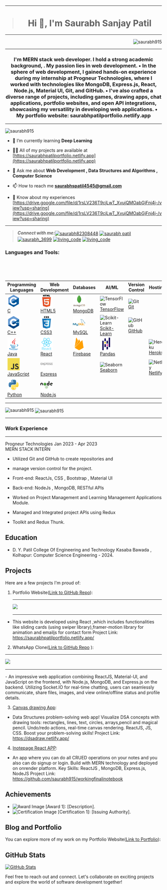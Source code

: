 <hr/>

> <h1 align="center">Hi 👋, I'm Saurabh Sanjay Patil</h1>

<hr/>
<p align="right"> <img src="https://github.com/saurabh915/saurabh915/assets/73584405/9f69bf0b-8c9d-4b30-8288-7c66bc0377fd" alt="saurabh915" /> </p>
<hr/>
<h3 align="center">I'm MERN stack web developer. I hold a strong academic background, . My passion lies in web development. • In the sphere of web development, I gained hands-on experience during my internship at Progneur Technologies, where I worked with technologies like MongoDB, Express.js, React, Node.js, Material UI, Git, and GitHub. • I've also crafted a diverse range of projects, including games, drawing apps, chat applications, portfolio websites, and open API integrations, showcasing my versatility in developing web applications. • My portfolio website: saurabhpatilportfolio.netlify.app</h3>
<hr/>
<p align="left"> <img src="https://komarev.com/ghpvc/?username=saurabh915&label=Profile%20views&color=0e75b6&style=flat" alt="saurabh915" /> </p>

- 🌱 I’m currently learning **Deep Learning**

- 👨‍💻 All of my projects are available at [https://saurabhpatilportfolio.netlify.app](https://saurabhpatilportfolio.netlify.app)

- 💬 Ask me about **Web Development , Data Structures and Algorithms , Computer Science**

- 📫 How to reach me **saurabhspatil4545@gmail.com**

- 📄 Know about my experiences [https://drive.google.com/file/d/1rsLV236T9cjLwT_XvujQMOabGjFnj4j-/view?usp=sharing](https://drive.google.com/file/d/1rsLV236T9cjLwT_XvujQMOabGjFnj4j-/view?usp=sharing)
<hr/>

>   ***Connect with me:***<a href="https://twitter.com/saurabh82308448" target="blank"><img align="center" src="https://raw.githubusercontent.com/rahuldkjain/github-profile-readme-generator/master/src/images/icons/Social/twitter.svg" alt="saurabh82308448" height="30" width="40" /></a>
<a href="https://linkedin.com/in/saurabh patil" target="blank"><img align="center" src="https://raw.githubusercontent.com/rahuldkjain/github-profile-readme-generator/master/src/images/icons/Social/linked-in-alt.svg" alt="saurabh patil" height="30" width="40" /></a>
<a href="https://www.codechef.com/users/saurabh_3699" target="blank"><img align="center" src="https://cdn.jsdelivr.net/npm/simple-icons@3.1.0/icons/codechef.svg" alt="saurabh_3699" height="30" width="40" /></a>
<a href="https://www.leetcode.com/living_code" target="blank"><img align="center" src="https://raw.githubusercontent.com/rahuldkjain/github-profile-readme-generator/master/src/images/icons/Social/leet-code.svg" alt="living_code" height="30" width="40" /></a>
<a href="https://auth.geeksforgeeks.org/user/living_code" target="blank"><img align="center" src="https://raw.githubusercontent.com/rahuldkjain/github-profile-readme-generator/master/src/images/icons/Social/geeks-for-geeks.svg" alt="living_code" height="30" width="40" /></a>


<h3 align="left">Languages and Tools:</h3>
<br/>
<br/>
<br/>

| Programming Languages | Web Development | Databases | AI/ML | Version Control | Hosting |
|------------------------|-----------------|-----------|-------|-----------------|---------|
| <img src="https://raw.githubusercontent.com/devicons/devicon/master/icons/c/c-original.svg" alt="C" width="40" height="40"/> <br/> [C](https://www.cprogramming.com/) | <img src="https://raw.githubusercontent.com/devicons/devicon/master/icons/html5/html5-original-wordmark.svg" alt="HTML5" width="40" height="40"/> <br/> [HTML5](https://www.w3.org/html/) | <img src="https://raw.githubusercontent.com/devicons/devicon/master/icons/mongodb/mongodb-original-wordmark.svg" alt="MongoDB" width="40" height="40"/> <br/> [MongoDB](https://www.mongodb.com/) | <img src="https://www.vectorlogo.zone/logos/tensorflow/tensorflow-icon.svg" alt="TensorFlow" width="40" height="40"/> <br/> [TensorFlow](https://www.tensorflow.org) | <img src="https://www.vectorlogo.zone/logos/git-scm/git-scm-icon.svg" alt="Git" width="40" height="40"/> <br/> [Git](https://git-scm.com/) |
| <img src="https://raw.githubusercontent.com/devicons/devicon/master/icons/cplusplus/cplusplus-original.svg" alt="C++" width="40" height="40"/> <br/> [C++](https://www.w3schools.com/cpp/) | <img src="https://raw.githubusercontent.com/devicons/devicon/master/icons/css3/css3-original-wordmark.svg" alt="CSS3" width="40" height="40"/> <br/> [CSS3](https://www.w3schools.com/css/) | <img src="https://raw.githubusercontent.com/devicons/devicon/master/icons/mysql/mysql-original-wordmark.svg" alt="MySQL" width="40" height="40"/> <br/> [MySQL](https://www.mysql.com/) | <img src="https://upload.wikimedia.org/wikipedia/commons/0/05/Scikit_learn_logo_small.svg" alt="Scikit-Learn" width="40" height="40"/> <br/> [Scikit-Learn](https://scikit-learn.org/) | <img src="https://github.githubassets.com/images/modules/logos_page/GitHub-Mark.png" alt="GitHub" width="40" height="40"/> <br/> [GitHub](https://github.com) |
| <img src="https://raw.githubusercontent.com/devicons/devicon/master/icons/java/java-original.svg" alt="Java" width="40" height="40"/> <br/> [Java](https://www.java.com) | <img src="https://raw.githubusercontent.com/devicons/devicon/master/icons/react/react-original-wordmark.svg" alt="React" width="40" height="40"/> <br/> [React](https://reactjs.org/) | <img src="https://raw.githubusercontent.com/devicons/devicon/master/icons/firebase/firebase-plain.svg" alt="Firebase" width="40" height="40"/> <br/> [Firebase](https://firebase.google.com/) | <img src="https://raw.githubusercontent.com/devicons/devicon/2ae2a900d2f041da66e950e4d48052658d850630/icons/pandas/pandas-original.svg" alt="Pandas" width="40" height="40"/> <br/> [Pandas](https://pandas.pydata.org/) |   | <img src="https://www.vectorlogo.zone/logos/heroku/heroku-icon.svg" alt="Heroku" width="40" height="40"/> <br/> [Heroku](https://heroku.com) |
| <img src="https://raw.githubusercontent.com/devicons/devicon/master/icons/javascript/javascript-original.svg" alt="JavaScript" width="40" height="40"/> <br/> [JavaScript](https://developer.mozilla.org/en-US/docs/Web/JavaScript) | <img src="https://raw.githubusercontent.com/devicons/devicon/master/icons/express/express-original-wordmark.svg" alt="Express" width="40" height="40"/> <br/> [Express](https://expressjs.com) |   | <img src="https://seaborn.pydata.org/_images/logo-mark-lightbg.svg" alt="Seaborn" width="40" height="40"/> <br/> [Seaborn](https://seaborn.pydata.org/) |   | <img src="https://www.vectorlogo.zone/logos/netlify/netlify-icon.svg" alt="Netlify" width="40" height="40"/> <br/> [Netlify](https://www.netlify.com/) |
| <img src="https://raw.githubusercontent.com/devicons/devicon/master/icons/python/python-original.svg" alt="Python" width="40" height="40"/> <br/> [Python](https://www.python.org) | <img src="https://raw.githubusercontent.com/devicons/devicon/master/icons/nodejs/nodejs-original-wordmark.svg" alt="Node.js" width="40" height="40"/> <br/> [Node.js](https://nodejs.org) |   |   |   |   |

<hr/>





<p><img align="left" src="https://github-readme-stats.vercel.app/api/top-langs?username=saurabh915&show_icons=true&locale=en&layout=compact" alt="saurabh915" /></p>

<p>&nbsp;<img align="center" src="https://github-readme-stats.vercel.app/api?username=saurabh915&show_icons=true&locale=en" alt="saurabh915" /></p>

<hr></hr>
 <h3>Work Experience</h3>
<hr></hr>
Progneur Technologies Jan 2023 - Apr 2023<br/>
MERN STACK INTERN<br/>

- Utilized Git and GitHub to create repositories and

- manage version control for the project.
  
- Front-end: ReactJs, CSS , Bootstrap , Material UI
  
- Back-end: NodeJs , MongoDB, RESTful APIs
  
- Worked on Project Management and Learning Management Applications Module.
  
- Managed and Integrated project APIs using Redux
  
- Toolkit and Redux Thunk.



## Education

-  D. Y. Patil College Of Engineering and Technology Kasaba Bawada , Kolhapur: Computer Science Engineering - 2024.

## Projects

Here are a few projects I'm proud of:

1. Portfolio Website([Link to GitHub Repo](https://github.com/saurabh915/MyPortfolio)):
   <hr/>
   <img src = "https://saurabhpatilportfolio.netlify.app/static/media/portfolio.8e309121729606271d1c.png"/>
   <hr/>
-   This website is developed using React ,which includes
  functionalities like sliding cards (using swiper
   library),framer-motion library for animation and emailjs
   for contact form
   Project Link:
   https://saurabhpatilportfolio.netlify.app/
2. WhatsApp Clone([Link to GitHub Repo](https://github.com/saurabh915/complete_whatsapp_clone.git) ):
<hr/>
<img src = "https://saurabhpatilportfolio.netlify.app/static/media/WhatsappClone.0c2022791c3ee5d097a9.png"/>
<hr/>
- An impressive web application combining ReactJS,
Material-UI, and JavaScript on the frontend, with
Node.js, MongoDB, and Express.js on the backend.
Utilizing Socket.IO for real-time chatting, users can
seamlessly communicate, share files, images, and view
online/offline status and profile details.


3. [Canvas drawing App](https://dsadraw.netlify.app/):
- Data Structures problem-solving web app! Visualize
DSA concepts with drawing tools: rectangles, lines,
text, circles, arrays,pencil and magical pencil.
Undo/redo actions, real-time canvas rendering.
ReactJS, JS, CSS. Boost your problem-solving skills!
Project Link:
https://dsadraw.netlify.app/

4. [Inotepage React APP](https://shortnote.onrender.com/):
- An app where you can do all CRUED operations on your
notes and you also can do signup or login. Build with
MERN technology and deployed on onrender platform.
Key Skills: ReactJS , MongoDB, Express.js, NodeJS
Project Link:
https://github.com/saurabh915/workingfinalinotebook




## Achievements

- ![Award Image](award.png) [Award 1]: [Description].
- ![Certification Image](certification.png) [Certification 1]: [Issuing Authority].

## Blog and Portfolio
You can explore more of my work on my  Portfolio Website([Link to Portfolio](https://saurabhpatilportfolio.netlify.app/)):




## GitHub Stats

[![GitHub Stats](https://github-readme-stats.vercel.app/api?username=saurabh915)](https://github.com/saurabh915)

Feel free to reach out and connect. Let's collaborate on exciting projects and explore the world of software development together!
